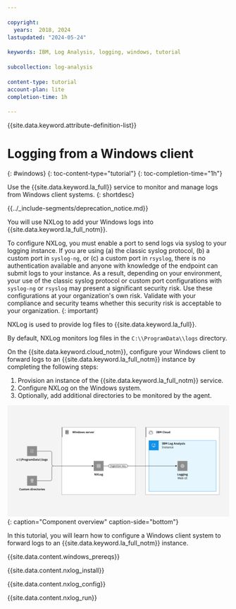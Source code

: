 ```yaml
---

copyright:
  years:  2018, 2024
lastupdated: "2024-05-24"

keywords: IBM, Log Analysis, logging, windows, tutorial

subcollection: log-analysis

content-type: tutorial
account-plan: lite
completion-time: 1h

---
```


{{site.data.keyword.attribute-definition-list}}


# Logging from a Windows client
{: #windows}
{: toc-content-type="tutorial"}
{: toc-completion-time="1h"}

Use the {{site.data.keyword.la_full}} service to monitor and manage logs from Windows client systems.
{: shortdesc}


{{../_include-segments/deprecation_notice.md}}

You will use NXLog to add your Windows logs into {{site.data.keyword.la_full_notm}}.

To configure NXLog, you must enable a port to send logs via syslog to your logging instance. If you are using (a) the classic syslog protocol, (b) a custom port in `syslog-ng`, or (c) a custom port in `rsyslog`, there is no authentication available and anyone with knowledge of the endpoint can submit logs to your instance. As a result, depending on your environment, your use of the classic syslog protocol or custom port configurations with `syslog-ng` or `rsyslog` may present a significant security risk.  Use these configurations at your organization's own risk.  Validate with your compliance and security teams whether this security risk is acceptable to your organization.
{: important}

NXLog is used to provide log files to {{site.data.keyword.la_full}}.

By default, NXLog monitors log files in the `C:\\ProgramData\\logs` directory.

On the {{site.data.keyword.cloud_notm}}, configure your Windows client to forward logs to an {{site.data.keyword.la_full_notm}} instance by completing the following steps:

1. Provision an instance of the {{site.data.keyword.la_full_notm}} service.
2. Configure NXLog on the Windows system.
3. Optionally, add additional directories to be monitored by the agent.

![Component overview on the {{site.data.keyword.cloud_notm}}](../images/Log-Analysis-04-Windows.svg "Component overview on the {{site.data.keyword.cloud_notm}}"){: caption="Component overview" caption-side="bottom"}

In this tutorial, you will learn how to configure a Windows client system to forward logs to an {{site.data.keyword.la_full_notm}} instance.

{{site.data.content.windows_prereqs}}

{{site.data.content.nxlog_install}}

{{site.data.content.nxlog_config}}

{{site.data.content.nxlog_run}}
